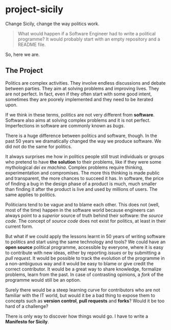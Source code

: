 # project-sicily
Change Sicily, change the way politics work.

> What would happen if a Software Engineer had to write a political
> programme?  It would probably start with an empty repository and a
> README file.

So, here we are.

## The Project

Politics are complex activities. They involve endless discussions and
debate between parties. They aim at solving problems and improving
lives. They are not perfect. In fact, even if they often start with
some good intent, sometimes they are poorely implemented and they need
to be iterated upon.

If we think in these terms, politics are not very different from
**software**. Software also aims at solving complex problems and it is
not perfect. Imperfections in software are commonly known as _bugs_.

There is a huge difference between politics and software, though. In
the past 50 years we dramatically changed the way we produce software.
We did not do the same for politics.

It always surprises me how in politics people still trust individuals
or groups who pretend to have **the solution** to their problems, like
if they were some mythological _dei ex machina_.  Complex problems
require thinking, experimentation and compromises. The more this
thinking is made public and transparent, the more chances to succeed
it has. In software, the price of finding a bug in the design phase
of a product is much, much smaller than finding it after the product
is live and used by millions of users. The same applies to politics.

Politicians tend to be vague and to blame each other. This does not
(well, most of the time) happen in the software world because
engineers can always point to a _superior_ source of truth behind
their software: the _source code_. The concept of _source code_ does
not exist for politics, at least in their current form.

But what if we could apply the lessons learnt in 50 years of writing
software to politics and start using the same technology and tools?
We could have an **open source** political programme, accessible by
everyone, where it is easy to contribute with new ideas, either by
reporting _issues_ or by submitting a _pull request_. It would be
possible to track the evolution of the programme in a non-ambiguous
way and it would be easy to blame or give credit the correct
contributor. It would be a great way to share knowledge, formalize
problems, learn from the past. In case of contrasting opinions, a
_fork_ of the programme would still be an option.

Surely there would be a steep learning curve for contributors who are
not familiar with the IT world, but would it be a bad thing to expose
them to concepts such as __version control__, __pull requests__ and
__forks__? Would it be too hard of a challenge?

There is only way to discover how things would go. I have to write a
**Manifesto for Sicily**.
